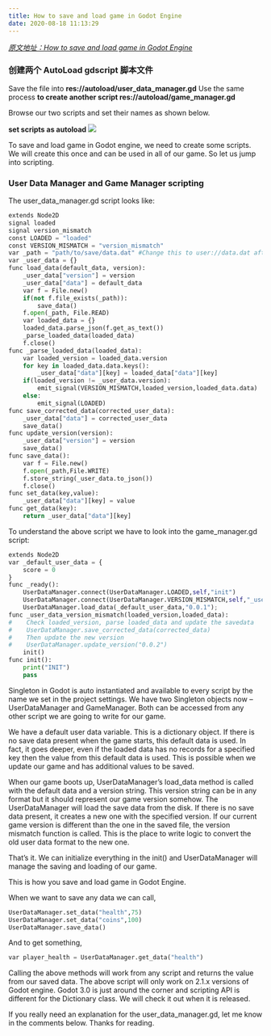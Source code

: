 ```yaml
---
title: How to save and load game in Godot Engine
date: 2020-08-18 11:13:29
---
```


*[原文地址：How to save and load game in Godot Engine](http://codetuto.com/2017/08/save-load-game-godot-engine/)*

### 创建两个 AutoLoad gdscript 脚本文件

Save the file into **res://autoload/user_data_manager.gd**
Use the same process **to create another script res://autoload/game_manager.gd**

Browse our two scripts and set their names as shown below.

**set scripts as autoload**
<img src="/myblogs.github.io/2020/08/18/How_to_save_and_load_game_in_Godot_Engine/set-scripts-as-autoload.png">

To save and load game in Godot engine, we need to create some scripts. We will create this once and can be used in all of our game. So let us jump into scripting.

### User Data Manager and Game Manager scripting
The user_data_manager.gd script looks like:

``` python
extends Node2D
signal loaded
signal version_mismatch
const LOADED = "loaded"
const VERSION_MISMATCH = "version_mismatch"
var _path = "path/to/save/data.dat" #Change this to user://data.dat after testing
var _user_data = {}
func load_data(default_data, version):
    _user_data["version"] = version
    _user_data["data"] = default_data
    var f = File.new()
    if(not f.file_exists(_path)):
        save_data()
    f.open(_path, File.READ)
    var loaded_data = {}
    loaded_data.parse_json(f.get_as_text())
    _parse_loaded_data(loaded_data)
    f.close()
func _parse_loaded_data(loaded_data):
    var loaded_version = loaded_data.version
    for key in loaded_data.data.keys():
        _user_data["data"][key] = loaded_data["data"][key]
    if(loaded_version != _user_data.version):
        emit_signal(VERSION_MISMATCH,loaded_version,loaded_data.data)
    else:
        emit_signal(LOADED)
func save_corrected_data(corrected_user_data):
    _user_data["data"] = corrected_user_data
    save_data()
func update_version(version):
    _user_data["version"] = version
    save_data()
func save_data():
    var f = File.new()
    f.open(_path,File.WRITE)
    f.store_string(_user_data.to_json())
    f.close()
func set_data(key,value):
    _user_data["data"][key] = value
func get_data(key):
    return _user_data["data"][key]
```

To understand the above script we have to look into the game_manager.gd script:

``` python
extends Node2D
var _default_user_data = {
    score = 0
}
func _ready():
    UserDataManager.connect(UserDataManager.LOADED,self,"init")
    UserDataManager.connect(UserDataManager.VERSION_MISMATCH,self,"_user_data_version_mismatch")
    UserDataManager.load_data(_default_user_data,"0.0.1");
func _user_data_version_mismatch(loaded_version,loaded_data):
#    Check loaded_version, parse loaded_data and update the savedata
#    UserDataManager.save_corrected_data(corrected_data)
#    Then update the new version
#    UserDataManager.update_version("0.0.2")
    init()
func init():
    print("INIT")
    pass
```

Singleton in Godot is auto instantiated and available to every script by the name we set in the project settings. We have two Singleton objects now – UserDataManager and GameManager. Both can be accessed from any other script we are going to write for our game.

We have a default user data variable. This is a dictionary object. If there is no save data present when the game starts, this default data is used. In fact, it goes deeper, even if the loaded data has no records for a specified key then the value from this default data is used. This is possible when we update our game and has additional values to be saved.

When our game boots up, UserDataManager’s load_data method is called with the default data and a version string. This version string can be in any format but it should represent our game version somehow. The UserDataManager will load the save data from the disk. If there is no save data present, it creates a new one with the specified version. If our current game version is different than the one in the saved file, the version mismatch function is called. This is the place to write logic to convert the old user data format to the new one.

That’s it. We can initialize everything in the init() and UserDataManager will manage the saving and loading of our game.

This is how you save and load game in Godot Engine.

When we want to save any data we can call,

``` python
UserDataManager.set_data("health",75)
UserDataManager.set_data("coins",100)
UserDataManager.save_data()
```

And to get something,
``` python
var player_health = UserDataManager.get_data("health")
```

Calling the above methods will work from any script and returns the value from our saved data. The above script will only work on 2.1.x versions of Godot engine. Godot 3.0 is just around the corner and scripting API is different for the Dictionary class. We will check it out when it is released.

If you really need an explanation for the user_data_manager.gd, let me know in the comments below. Thanks for reading.